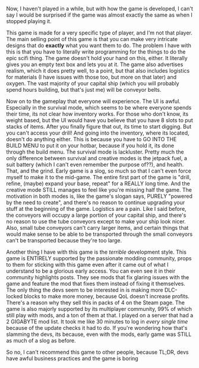 Now, I haven't played in a while, but with how the game is developed, I can't say I would be surprised if the game was almost exactly the same as when I stopped playing it.

This game is made for a very specific type of player, and I'm not that player. The main selling point of this game is that you can make very intricate designs that do **exactly** what you want them to do. The problem I have with this is that you have to literally write programming for the things to do the epic scifi thing. The game doesn't hold your hand on this, either. It literally gives you an empty text box and lets you at it. The game also advertises realism, which it does pretty well, to a point, but that also includes logistics for materials (I have issues with those too, but more on that later) and oxygen. The vast majority of your capital ship (which you will probably spend hours building, but that's just me) will be conveyor belts.

Now on to the gameplay that everyone will experience. 
The UI is awful. Especially in the survival mode, which seems to be where everyone spends their time, its not clear how inventory works. For those who don't know, its weight based, but the UI would have you believe that you have 8 slots to put stacks of items. After you finally figure that out, its time to start digging. But you can't access your drill! And going into the inventory, where its located, doesn't do anything either. This is because you have to GO INTO THE BUILD MENU to put it on your hotbar, because if you hold it, its done through the build menu. 
The survival mode is lackluster. Pretty much the only difference between survival and creative modes is the jetpack fuel, a suit battery (which I can't even remember the purpose of??), and health. That, and the grind. Early game is a slog, so much so that I can't even force myself to make it to the mid-game. The entire first part of the game is "drill, refine, (maybe) expand your base, repeat" for a REALLY long time. 
And the creative mode STILL manages to feel like you're missing half the game.
The motivation in both modes is, like the game's slogan says, PURELY "powered by the need to create", and there's no reason to continue upgrading your stuff at the beginning of the game. 
Logistics are a pain. Like I said before, the conveyors will occupy a large portion of your capital ship, and there's no reason to use the tube conveyors except to make your ship look nicer. Also, small tube conveyors can't carry larger items, and certain things that would make sense to be able to be transported through the small conveyors can't be transported because they're too large.

Another thing I have with this game is the *terrible* development style. This game is ENTIRELY supported by the passionate modding community, props to them for sticking with this game even after it came out of what I understand to be a glorious early access. You can even see it in their community highlights posts. They see mods that fix glaring issues with the game and feature the mod that fixes them instead of fixing it themselves. The only thing the devs seem to be interested in is making more DLC-locked blocks to make more money, because QoL doesn't increase profits. 
There's a reason why they sell this in packs of 4 on the Steam page. The game is also majorly supported by its multiplayer community, 99% of which still play with mods, and a ton of them at that. I played on a server that had a 2 GIGABYTE mod list. It took me like 30 minutes to log in *every single time* because of the update checks it had to do. If you're wondering how that's slamming the devs, its because, even with the mods, early game was STILL as much of a slog as before.

So no, I can't recommend this game to other people, because TL;DR, devs have awful business practices and the game is boring
